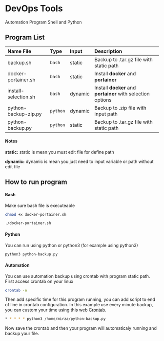 # DevOps Tools
Automation Program Shell and Python

## Program List

| Name File | Type     | Input | Description                |
| :-------- | :------- | :------- |:------------------------- |
| backup.sh | `bash` | static | Backup to .tar.gz file with static path |
| docker-portainer.sh | `bash` | static | Install **docker** and **portainer** |
| install-selection.sh | `bash` | dynamic | Install **docker** and **portainer** with selection options|
| python-backup-zip.py | `python` | dynamic | Backup to .zip file with input path |
| python-backup.py | `python` | static | Backup to .tar.gz file with static path |

#### Notes
**static:** static is mean you must edit file for define path

**dynamic:** dynamic is mean you just need to input variable or path without edit file


## How to run program
#### Bash
Make sure bash file is executeable
```bash
chmod +x docker-portainer.sh
```
```bash
./docker-portainer.sh
```
#### Python
You can run using python or python3 (for example using python3)
```python
python3 python-backup.py
```

#### Automation
You can use automation backup using crontab with program static path.
First access crontab on your linux
```bash
crontab -e
```
Then add specific time for this program running, you can add script to end of line in crontab configuration.
In this example use every minute backup, you can custom your time using this web [Crontab](https://crontab.guru).
```bash
* * * * * python3 /home/mirza/python-backup.py
```
Now save the crontab and then your program will automaticaly running and backup your file.
